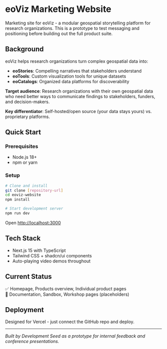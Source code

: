 # eoViz Marketing Website

Marketing site for eoViz - a modular geospatial storytelling platform for research organizations. This is a prototype to test messaging and positioning before building out the full product suite.

## Background

eoViz helps research organizations turn complex geospatial data into:
- **eoStories**: Compelling narratives that stakeholders understand
- **eoTools**: Custom visualization tools for unique datasets  
- **eoCatalogs**: Organized data platforms for discoverability

**Target audience**: Research organizations with their own geospatial data who need better ways to communicate findings to stakeholders, funders, and decision-makers.

**Key differentiator**: Self-hosted/open source (your data stays yours) vs. proprietary platforms.

## Quick Start

### Prerequisites
- Node.js 18+
- npm or yarn

### Setup
```bash
# Clone and install
git clone [repository-url]
cd eoviz-website
npm install

# Start development server
npm run dev
```

Open [http://localhost:3000](http://localhost:3000)

## Tech Stack
- Next.js 15 with TypeScript
- Tailwind CSS + shadcn/ui components
- Auto-playing video demos throughout

## Current Status
✅ Homepage, Products overview, Individual product pages  
🚧 Documentation, Sandbox, Workshop pages (placeholders)

## Deployment
Designed for Vercel - just connect the GitHub repo and deploy.

---
*Built by Development Seed as a prototype for internal feedback and conference presentations.*
